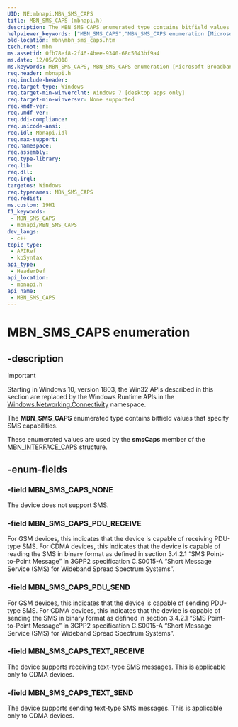 ```yaml
---
UID: NE:mbnapi.MBN_SMS_CAPS
title: MBN_SMS_CAPS (mbnapi.h)
description: The MBN_SMS_CAPS enumerated type contains bitfield values that specify SMS capabilities.
helpviewer_keywords: ["MBN_SMS_CAPS","MBN_SMS_CAPS enumeration [Microsoft Broadband Networks]","MBN_SMS_CAPS_NONE","MBN_SMS_CAPS_PDU_RECEIVE","MBN_SMS_CAPS_PDU_SEND","MBN_SMS_CAPS_TEXT_RECEIVE","MBN_SMS_CAPS_TEXT_SEND","mbn.mbn_sms_caps","mbnapi/MBN_SMS_CAPS","mbnapi/MBN_SMS_CAPS_NONE","mbnapi/MBN_SMS_CAPS_PDU_RECEIVE","mbnapi/MBN_SMS_CAPS_PDU_SEND","mbnapi/MBN_SMS_CAPS_TEXT_RECEIVE","mbnapi/MBN_SMS_CAPS_TEXT_SEND"]
old-location: mbn\mbn_sms_caps.htm
tech.root: mbn
ms.assetid: 0fb78ef8-2f46-4bee-9340-68c5043bf9a4
ms.date: 12/05/2018
ms.keywords: MBN_SMS_CAPS, MBN_SMS_CAPS enumeration [Microsoft Broadband Networks], MBN_SMS_CAPS_NONE, MBN_SMS_CAPS_PDU_RECEIVE, MBN_SMS_CAPS_PDU_SEND, MBN_SMS_CAPS_TEXT_RECEIVE, MBN_SMS_CAPS_TEXT_SEND, mbn.mbn_sms_caps, mbnapi/MBN_SMS_CAPS, mbnapi/MBN_SMS_CAPS_NONE, mbnapi/MBN_SMS_CAPS_PDU_RECEIVE, mbnapi/MBN_SMS_CAPS_PDU_SEND, mbnapi/MBN_SMS_CAPS_TEXT_RECEIVE, mbnapi/MBN_SMS_CAPS_TEXT_SEND
req.header: mbnapi.h
req.include-header: 
req.target-type: Windows
req.target-min-winverclnt: Windows 7 [desktop apps only]
req.target-min-winversvr: None supported
req.kmdf-ver: 
req.umdf-ver: 
req.ddi-compliance: 
req.unicode-ansi: 
req.idl: Mbnapi.idl
req.max-support: 
req.namespace: 
req.assembly: 
req.type-library: 
req.lib: 
req.dll: 
req.irql: 
targetos: Windows
req.typenames: MBN_SMS_CAPS
req.redist: 
ms.custom: 19H1
f1_keywords:
 - MBN_SMS_CAPS
 - mbnapi/MBN_SMS_CAPS
dev_langs:
 - c++
topic_type:
 - APIRef
 - kbSyntax
api_type:
 - HeaderDef
api_location:
 - mbnapi.h
api_name:
 - MBN_SMS_CAPS
---
```


# MBN_SMS_CAPS enumeration


## -description

> [!IMPORTANT]
> Starting in Windows 10, version 1803, the Win32 APIs described in this section are replaced by the Windows Runtime APIs in the [Windows.Networking.Connectivity](/uwp/api/windows.networking.connectivity) namespace.

The <b>MBN_SMS_CAPS</b> enumerated type contains bitfield values that specify  SMS capabilities.

These enumerated values are used by the <b>smsCaps</b> member of the <a href="/windows/desktop/api/mbnapi/ns-mbnapi-mbn_interface_caps">MBN_INTERFACE_CAPS</a> structure.

## -enum-fields

### -field MBN_SMS_CAPS_NONE

The device does not support SMS.

### -field MBN_SMS_CAPS_PDU_RECEIVE

For GSM devices, this indicates that the device is capable of receiving PDU-type SMS. 
For CDMA devices, this indicates that the device is capable of reading the SMS in binary format as defined in section 3.4.2.1 “SMS Point-to-Point Message” in 3GPP2 specification C.S0015-A “Short Message Service (SMS) for Wideband Spread Spectrum Systems”.

### -field MBN_SMS_CAPS_PDU_SEND

For GSM devices, this indicates that the device is capable of sending PDU-type SMS. 
For CDMA devices, this indicates that the device is capable of sending the SMS in binary format as defined in section 3.4.2.1 “SMS Point-to-Point Message” in 3GPP2 specification C.S0015-A “Short Message Service (SMS) for Wideband Spread Spectrum Systems”.

### -field MBN_SMS_CAPS_TEXT_RECEIVE

The device supports  receiving text-type SMS messages.  This is applicable only to CDMA devices.

### -field MBN_SMS_CAPS_TEXT_SEND

The device supports  sending text-type SMS messages.  This is applicable only to CDMA devices.